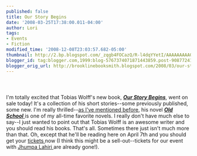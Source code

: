 ```yaml
---
published: false
title: Our Story Begins
date: '2008-03-25T17:38:00.011-04:00'
author: Lori
tags:
- Events
- Fiction
modified_time: '2008-12-08T23:03:57.682-05:00'
thumbnail: http://2.bp.blogspot.com/_zqgb4FOCazQ/R-l4dqYYetI/AAAAAAAAAGI/k5d_4wcILr8/s72-c/tobias.jpg
blogger_id: tag:blogger.com,1999:blog-5767374071871443859.post-9087724186262733543
blogger_orig_url: http://brooklinebooksmith.blogspot.com/2008/03/our-story-begins.html
---
```


<a href="http://2.bp.blogspot.com/_zqgb4FOCazQ/R-l4dqYYetI/AAAAAAAAAGI/k5d_4wcILr8/s1600-h/tobias.jpg"><img id="BLOGGER_PHOTO_ID_5181805297254562514" style="DISPLAY: block; MARGIN: 0px auto 10px; CURSOR: hand; TEXT-ALIGN: center" alt="" src="http://2.bp.blogspot.com/_zqgb4FOCazQ/R-l4dqYYetI/AAAAAAAAAGI/k5d_4wcILr8/s200/tobias.jpg" border="0" /></a><br /><div>I'm totally excited that Tobias Wolff's new book, <strong><em><a href="http://brookline.booksense.com/NASApp/store/Product?s=showproduct&amp;isbn=9781400044597">Our Story Begins</a></em></strong>, went on sale today! It's a collection of his short stories--some previously published, some new. I'm really thrilled--<a href="http://brooklinebooksmith.blogspot.com/2008/01/winter-institute-part-two.html">as I've mentioned before</a>, his novel <a href="http://brookline.booksense.com/NASApp/store/Product?s=showproduct&amp;isbn=9780375701498"><strong><em>Old School</em></strong> </a>is one of my all-time favorite novels. I really don't have much else to say--I just wanted to point out that Tobias Wolff is an awesome writer and you should read his books. That's all. Sometimes there just isn't much more than that. Oh, except that he'll be reading here on April 7th and you should get your <a href="http://brooklinebooksmith.com/Events/MainEvent.html">tickets </a>now (I think this might be a sell-out--tickets for our event with <a href="http://brookline.booksense.com/NASApp/store/Product?s=showproduct&amp;isbn=9780307265739">Jhumpa Lahiri </a>are already gone!). </div>